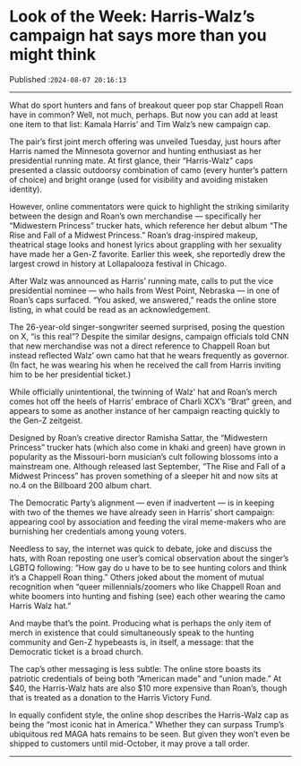 # Look of the Week: Harris-Walz’s campaign hat says more than you might think

Published :`2024-08-07 20:16:13`

---

What do sport hunters and fans of breakout queer pop star Chappell Roan have in common? Well, not much, perhaps. But now you can add at least one item to that list: Kamala Harris’ and Tim Walz’s new campaign cap.

The pair’s first joint merch offering was unveiled Tuesday, just hours after Harris named the Minnesota governor and hunting enthusiast as her presidential running mate. At first glance, their “Harris-Walz” caps presented a classic outdoorsy combination of camo (every hunter’s pattern of choice) and bright orange (used for visibility and avoiding mistaken identity).

However, online commentators were quick to highlight the striking similarity between the design and Roan’s own merchandise — specifically her “Midwestern Princess” trucker hats, which reference her debut album “The Rise and Fall of a Midwest Princess.” Roan’s drag-inspired makeup, theatrical stage looks and honest lyrics about grappling with her sexuality have made her a Gen-Z favorite. Earlier this week, she reportedly drew the largest crowd in history at Lollapalooza festival in Chicago.

After Walz was announced as Harris’ running mate, calls to put the vice presidential nominee — who hails from West Point, Nebraska — in one of Roan’s caps surfaced. “You asked, we answered,” reads the online store listing, in what could be read as an acknowledgement.

The 26-year-old singer-songwriter seemed surprised, posing the question on X, “is this real”? Despite the similar designs, campaign officials told CNN that new merchandise was not a direct reference to Chappell Roan but instead reflected Walz’ own camo hat that he wears frequently as governor. (In fact, he was wearing his when he received the call from Harris inviting him to be her presidential ticket.)

While officially unintentional, the twinning of Walz’ hat and Roan’s merch comes hot off the heels of Harris’ embrace of Charli XCX’s “Brat” green, and appears to some as another instance of her campaign reacting quickly to the Gen-Z zeitgeist.

Designed by Roan’s creative director Ramisha Sattar, the “Midwestern Princess” trucker hats (which also come in khaki and green) have grown in popularity as the Missouri-born musician’s cult following blossoms into a mainstream one. Although released last September, “The Rise and Fall of a Midwest Princess” has proven something of a sleeper hit and now sits at no.4 on the Billboard 200 album chart.

The Democratic Party’s alignment — even if inadvertent — is in keeping with two of the themes we have already seen in Harris’ short campaign: appearing cool by association and feeding the viral meme-makers who are burnishing her credentials among young voters.

Needless to say, the internet was quick to debate, joke and discuss the hats, with Roan reposting one user’s comical observation about the singer’s LGBTQ following: “How gay do u have to be to see hunting colors and think it’s a Chappell Roan thing.” Others joked about the moment of mutual recognition when “queer millennials/zoomers who like Chappell Roan and white boomers into hunting and fishing (see) each other wearing the camo Harris Walz hat.”

And maybe that’s the point. Producing what is perhaps the only item of merch in existence that could simultaneously speak to the hunting community and Gen-Z hypebeasts is, in itself, a message: that the Democratic ticket is a broad church.

The cap’s other messaging is less subtle: The online store boasts its patriotic credentials of being both “American made” and “union made.” At $40, the Harris-Walz hats are also $10 more expensive than Roan’s, though that is treated as a donation to the Harris Victory Fund.

In equally confident style, the online shop describes the Harris-Walz cap as being the “most iconic hat in America.” Whether they can surpass Trump’s ubiquitous red MAGA hats remains to be seen. But given they won’t even be shipped to customers until mid-October, it may prove a tall order.

---


